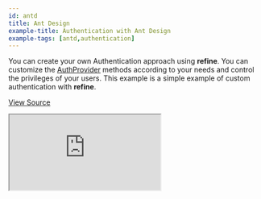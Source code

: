 ```yaml
---
id: antd
title: Ant Design
example-title: Authentication with Ant Design
example-tags: [antd,authentication]
---
```


You can create your own Authentication approach using **refine**. You can customize the [AuthProvider](/docs/api-reference/core/providers/auth-provider/) methods according to your needs and control the privileges of your users. This example is a simple example of custom authentication with **refine**.

[View Source](https://github.com/refinedev/refine/tree/master/examples/authentication/antd)

<iframe loading="lazy" src="https://stackblitz.com//github/pankod/refine/tree/master/examples/authentication/antd?embed=1&view=preview&theme=dark&preset=node&ctl=1"
    style={{width: "100%", height:"80vh", border: "0px", borderRadius: "8px", overflow:"hidden"}}
    title="refine-authentication-example"
></iframe>